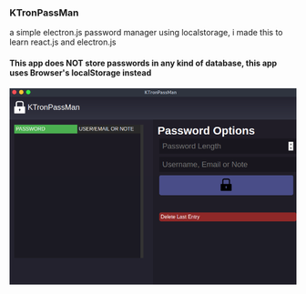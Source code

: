 
### KTronPassMan
a simple electron.js password manager using localstorage, i made this to learn react.js and electron.js
#### This app does NOT store passwords in any kind of database, this app uses Browser's localStorage instead

![plot](./screenshots/new.png)